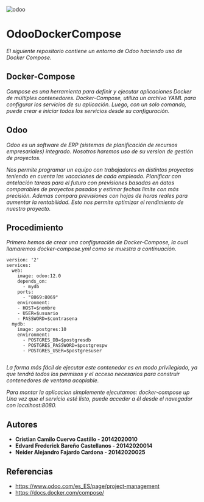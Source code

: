 ![odoo](https://user-images.githubusercontent.com/31807256/57650844-606d6300-7591-11e9-880d-f982be50c2ed.png)
# OdooDockerCompose
_El siguiente repositorio contiene un entorno de Odoo haciendo uso de Docker Compose._

## Docker-Compose
_Compose es una herramienta para definir y ejecutar aplicaciones Docker de múltiples contenedores. Docker-Compose, utiliza un archivo YAML para configurar los servicios de su aplicación. Luego, con un solo comando, puede crear e iniciar todos los servicios desde su configuración._

## Odoo 

_Odoo es un software de ERP (sistemas de planificación de recursos empresariales) integrado. Nosotros haremos uso de su version de gestión de proyectos._

_Nos permite programar un equipo con trabajadores en distintos proyectos teniendo en cuenta las vacaciones de cada empleado. Planificar con antelación tareas para el futuro con previsiones basadas en datos comparables de proyectos pasados y estimar fechas límite con más precisión. Ademas compara previsiones con hojas de horas reales para aumentar la rentabilidad. Esto nos permite optimizar el rendimiento de nuestro proyecto._

## Procedimiento 
_Primero hemos de crear una configuración de Docker-Compose, la cual llamaremos docker-compose.yml como se muestra a continuación._
      
```
version: '2'
services:
  web:
    image: odoo:12.0
    depends_on:
      - mydb
    ports:
      - "8069:8069"
    environment:
    - HOST=$nombre
    - USER=$usuario
    - PASSWORD=$contrasena
  mydb:
    image: postgres:10
    environment:
      - POSTGRES_DB=$postgresdb
      - POSTGRES_PASSWORD=$postgrespw
      - POSTGRES_USER=$postgresuser
      
```
_La forma más fácil de ejecutar este contenedor es en modo privilegiado, ya que tendrá todos los permisos y el acceso necesarios para construir contenedores de ventana acoplable._

_Para montar la aplicacion simplemente ejecutamos: docker-compose up Una vez que el servicio esté listo, puede acceder a él desde el navegador con localhost:8080._

## Autores 

* **Cristian Camilo Cuervo Castillo - 20142020010**
* **Edvard Frederick Bareño Castellanos - 20142020014**
* **Neider Alejandro Fajardo Cardona - 20142020025**

## Referencias
* https://www.odoo.com/es_ES/page/project-management
* https://docs.docker.com/compose/
